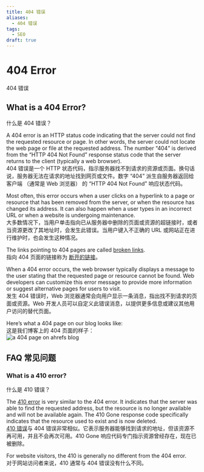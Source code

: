 ```yaml
---
title: 404 错误
aliases:
  - 404 错误
tags:
  - SEO
draft: true
---
```

# 404 Error 
404 错误

## What is a 404 Error?  
什么是 404 错误？

A 404 error is an HTTP status code indicating that the server could not find the requested resource or page. In other words, the server could not locate the web page or file at the requested address. The number “404” is derived from the “HTTP 404 Not Found” response status code that the server returns to the client (typically a web browser).  
404 错误是一个 HTTP 状态代码，指示服务器找不到请求的资源或页面。换句话说，服务器无法在请求的地址找到网页或文件。数字 “404” 派生自服务器返回给客户端 （通常是 Web 浏览器） 的 “HTTP 404 Not Found” 响应状态代码。

Most often, this error occurs when a user clicks on a hyperlink to a page or resource that has been removed from the server, or when the resource has changed its address. It can also happen when a user types in an incorrect URL or when a website is undergoing maintenance.  
大多数情况下，当用户单击指向已从服务器中删除的页面或资源的超链接时，或者当资源更改了其地址时，会发生此错误。当用户键入不正确的 URL 或网站正在进行维护时，也会发生这种情况。

The links pointing to 404 pages are called [broken links](https://ahrefs.com/seo/glossary/broken-link).  
指向 404 页面的链接称为 [断开的链接](https://ahrefs.com/seo/glossary/broken-link)。

When a 404 error occurs, the web browser typically displays a message to the user stating that the requested page or resource cannot be found. Web developers can customize this error message to provide more information or suggest alternative pages for users to visit.  
发生 404 错误时，Web 浏览器通常会向用户显示一条消息，指出找不到请求的页面或资源。Web 开发人员可以自定义此错误消息，以提供更多信息或建议其他用户访问的替代页面。

Here’s what a 404 page on our blog looks like:  
这是我们博客上的 404 页面的样子：  
![a 404 page on ahrefs blog](https://ahrefs.com/blog/wp-content/uploads/2022/03/404-page-on-ahrefs-blog.png)

## FAQ 常见问题

### What is a 410 error?  
什么是 410 错误？

The [410 error](https://ahrefs.com/seo/glossary/410-gone) is very similar to the 404 error. It indicates that the server was able to find the requested address, but the resource is no longer available and will not be available again. The 410 Gone response code specifically indicates that the resource used to exist and is now deleted.  
[410 错误](https://ahrefs.com/seo/glossary/410-gone)与 404 错误非常相似。它表示服务器能够找到请求的地址，但该资源不再可用，并且不会再次可用。410 Gone 响应代码专门指示资源曾经存在，现在已被删除。

For website visitors, the 410 is generally no different from the 404 error.  
对于网站访问者来说，410 通常与 404 错误没有什么不同。